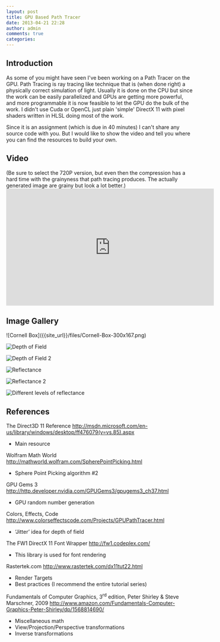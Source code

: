 ```yaml
---
layout: post
title: GPU Based Path Tracer
date: 2013-04-21 22:28
author: admin
comments: true
categories:
---
```

<h2>Introduction</h2>
As some of you might have seen I've been working on a Path Tracer on the GPU. Path Tracing is ray tracing like technique that is (when done right) a physically correct simulation of light. Usually it is done on the CPU but since the work can be easily parallelized and GPUs are getting more powerful, and more programmable it is now feasible to let the GPU do the bulk of the work. I didn't use Cuda or OpenCL just plain 'simple' DirectX 11 with pixel shaders written in HLSL doing most of the work.

Since it is an assignment (which is due in 40 minutes) I can't share any source code with you. But I would like to show the video and tell you where you can find the resources to build your own.
<h2>Video</h2>
(Be sure to select the 720P version, but even then the compression has a hard time with the grainyness that path tracing produces. The actually generated image are grainy but look a lot better.)

<iframe width="560" height="315" src="https://www.youtube.com/embed/xNjUk8-GNKA?list=PLFFEF8E08DDF498AA" frameborder="0" allowfullscreen></iframe>
<h2>Image Gallery</h2>
![Cornell Box]({{site_url}}/files/Cornell-Box-300x167.png)

![Depth of Field]({{site_url}}/files/Depth-of-Field-1-300x168.png)

![Depth of Field 2]({{site_url}}/files/Depth-of-Field-2-300x168.png)

![Reflectance]({{site_url}}/files/Reflectance-1-300x169.png)

![Reflectance 2]({{site_url}}/files/Reflectance-2-300x168.png)

![Different levels of reflectance]({{site_url}}/files/Reflectance-parameter-influence-1.0-0.6-300x168.png)

<h2>References</h2>
The Direct3D 11 Reference
<a href="http://msdn.microsoft.com/en-us/library/windows/desktop/ff476079(v=vs.85).aspx">http://msdn.microsoft.com/en-us/library/windows/desktop/ff476079(v=vs.85).aspx</a>
<ul>
	<li>Main resource</li>
</ul>
Wolfram Math World
<a href="http://mathworld.wolfram.com/SpherePointPicking.html">http://mathworld.wolfram.com/SpherePointPicking.html</a>
<ul>
	<li>Sphere Point Picking algorithm #2</li>
</ul>
GPU Gems 3
<a href="http://http.developer.nvidia.com/GPUGems3/gpugems3_ch37.html">http://http.developer.nvidia.com/GPUGems3/gpugems3_ch37.html</a>
<ul>
	<li>GPU random number generation</li>
</ul>
Colors, Effects, Code
<a href="http://www.colorseffectscode.com/Projects/GPUPathTracer.html">http://www.colorseffectscode.com/Projects/GPUPathTracer.html</a>
<ul>
	<li>‘Jitter’ idea for depth of field</li>
</ul>
The FW1 DirectX 11 Font Wrapper
<a href="http://fw1.codeplex.com/">http://fw1.codeplex.com/</a>
<ul>
	<li>This library is used for font rendering</li>
</ul>
Rastertek.com
<a href="http://www.rastertek.com/dx11tut22.html">http://www.rastertek.com/dx11tut22.html</a>
<ul>
	<li>Render Targets</li>
	<li>Best practices (I recommend the entire tutorial series)</li>
</ul>
Fundamentals of Computer Graphics, 3<sup>rd</sup> edition, Peter Shirley &amp; Steve Marschner, 2009
<a href="http://www.amazon.com/Fundamentals-Computer-Graphics-Peter-Shirley/dp/1568814690/">http://www.amazon.com/Fundamentals-Computer-Graphics-Peter-Shirley/dp/1568814690/</a>
<ul>
	<li>Miscellaneous math</li>
	<li>View/Projection/Perspective transformations</li>
	<li>Inverse transformations</li>
</ul>
